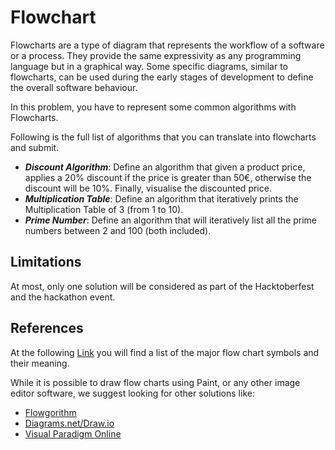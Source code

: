 # Flowchart

Flowcharts are a type of diagram that represents the workflow of a software or a process.
They provide the same expressivity as any programming language but in a graphical way.
Some specific diagrams, similar to flowcharts, can be used during the early stages of development to define the overall software behaviour.


In this problem, you have to represent some common algorithms with Flowcharts.

Following is the full list of algorithms that you can translate into flowcharts and submit.
- _**Discount Algorithm**_: Define an algorithm that given a product price, applies a 20% discount if the price is greater than 50€, otherwise the discount will be 10%. Finally, visualise the discounted price.
- _**Multiplication Table**_: Define an algorithm that iteratively prints the Multiplication Table of 3 (from 1 to 10).
- _**Prime Number**_: Define an algorithm that will iteratively list all the prime numbers between 2 and 100 (both included).

## Limitations
At most, only one solution will be considered as part of the Hacktoberfest and the hackathon event.

## References
At the following [Link](https://en.wikipedia.org/wiki/Flowchart#Building_blocks) you will find a list of the major flow chart symbols and their meaning.

While it is possible to draw flow charts using Paint, or any other image editor software, we suggest looking for other solutions like:
- [Flowgorithm](http://www.flowgorithm.org/)
- [Diagrams.net/Draw.io](https://draw.io/)
- [Visual Paradigm Online](https://online.visual-paradigm.com/diagrams/features/flowchart-tool/)
